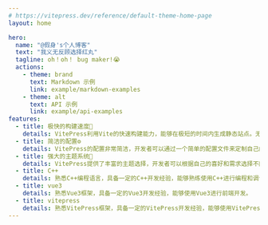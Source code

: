 ```yaml
---
# https://vitepress.dev/reference/default-theme-home-page
layout: home

hero:
  name: "@假身's个人博客"
  text: "我义无反顾选择红丸"
  tagline: oh！oh！ bug maker!😭
  actions:
    - theme: brand
      text: Markdown 示例
      link: example/markdown-examples
    - theme: alt
      text: API 示例
      link: example/api-examples
features:
  - title: 极快的构建速度🚀
    details: VitePress利用Vite的快速构建能力，能够在极短的时间内生成静态站点。无论是开发过程中的热更新，还是最终的构建，都能让开发者感受到前所未有的速度。这对于提高开发效率、减少等待时间至关重要
  - title: 简洁的配置⚙️
    details: VitePress的配置非常简洁，开发者可以通过一个简单的配置文件来定制自己的站点。相比其他静态站点生成器复杂的配置选项，VitePress让开发者能够更加专注于内容的创作，而不是花费大量时间在配置上
  - title: 强大的主题系统🔮
    details: VitePress提供了丰富的主题选择，开发者可以根据自己的喜好和需求选择不同的主题。同时，VitePress也支持自定义主题，让开发者能够打造出独一无二的站点风格。
  - title: C++
    details: 熟悉C++编程语言，具备一定的C++开发经验，能够熟练使用C++进行编程和调试。
  - title: vue3
    details: 熟悉Vue3框架，具备一定的Vue3开发经验，能够使用Vue3进行前端开发。
  - title: vitepress
    details: 熟悉VitePress框架，具备一定的VitePress开发经验，能够使用VitePress进行静态站点生成。
---
```


